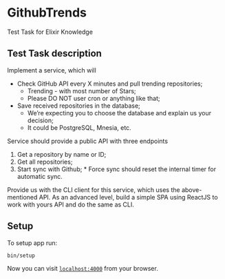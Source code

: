 # GithubTrends

Test Task for Elixir Knowledge

## Test Task description

Implement a service, which will

  * Check GitHub API every X minutes and pull trending repositories;
    * Trending - with most number of Stars;
    * Please DO NOT user cron or anything like that;
  * Save received repositories in the database;
    * We’re expecting you to choose the database and explain us your decision;
    * It could be PostgreSQL, Mnesia, etc.

Service should provide a public API with three endpoints
  1. Get a repository by name or ID;
  2. Get all repositories;
  3. Start sync with Github;
    * Force sync should reset the internal timer for automatic sync.

Provide us with the CLI client for this service, which uses the above-mentioned API.
As an advanced level, build a simple SPA using ReactJS to work with yours API and do the same as CLI.

## Setup

To setup app run:

```bash
bin/setup
```

Now you can visit [`localhost:4000`](http://localhost:4000) from your browser.



